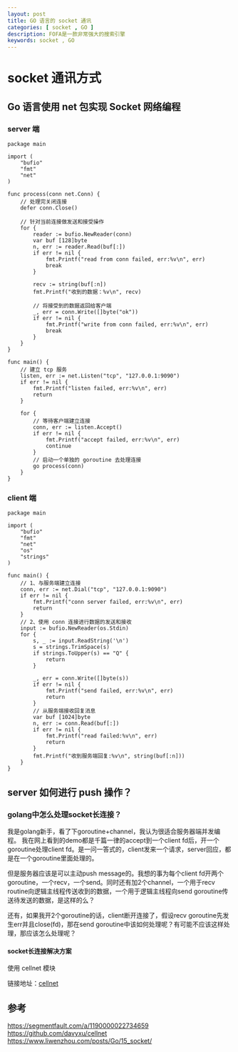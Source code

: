```yaml
---
layout: post
title: GO 语言的 socket 通讯
categories: [ socket , GO ]
description: FOFA是一款非常强大的搜索引擎
keywords: socket , GO
---
```



# socket 通讯方式


## Go 语言使用 net 包实现 Socket 网络编程

###  server 端

```
package main

import (
    "bufio"
    "fmt"
    "net"
)

func process(conn net.Conn) {
    // 处理完关闭连接
    defer conn.Close()

    // 针对当前连接做发送和接受操作
    for {
        reader := bufio.NewReader(conn)
        var buf [128]byte
        n, err := reader.Read(buf[:])
        if err != nil {
            fmt.Printf("read from conn failed, err:%v\n", err)
            break
        }

        recv := string(buf[:n])
        fmt.Printf("收到的数据：%v\n", recv)

        // 将接受到的数据返回给客户端
        _, err = conn.Write([]byte("ok"))
        if err != nil {
            fmt.Printf("write from conn failed, err:%v\n", err)
            break
        }
    }
}

func main() {
    // 建立 tcp 服务
    listen, err := net.Listen("tcp", "127.0.0.1:9090")
    if err != nil {
        fmt.Printf("listen failed, err:%v\n", err)
        return
    }

    for {
        // 等待客户端建立连接
        conn, err := listen.Accept()
        if err != nil {
            fmt.Printf("accept failed, err:%v\n", err)
            continue
        }
        // 启动一个单独的 goroutine 去处理连接
        go process(conn)
    }
}
```

### client 端

```
package main

import (
    "bufio"
    "fmt"
    "net"
    "os"
    "strings"
)

func main() {
    // 1、与服务端建立连接
    conn, err := net.Dial("tcp", "127.0.0.1:9090")
    if err != nil {
        fmt.Printf("conn server failed, err:%v\n", err)
        return
    }
    // 2、使用 conn 连接进行数据的发送和接收
    input := bufio.NewReader(os.Stdin)
    for {
        s, _ := input.ReadString('\n')
        s = strings.TrimSpace(s)
        if strings.ToUpper(s) == "Q" {
            return
        }

        _, err = conn.Write([]byte(s))
        if err != nil {
            fmt.Printf("send failed, err:%v\n", err)
            return
        }
        // 从服务端接收回复消息
        var buf [1024]byte
        n, err := conn.Read(buf[:])
        if err != nil {
            fmt.Printf("read failed:%v\n", err)
            return
        }
        fmt.Printf("收到服务端回复:%v\n", string(buf[:n]))
    }
}
```


## server 如何进行 push 操作？

### golang中怎么处理socket长连接？

我是golang新手，看了下goroutine+channel，我认为很适合服务器端并发编程。
我在网上看到的demo都是千篇一律的accept到一个client fd后，开一个goroutine处理client fd。是一问一答式的，client发来一个请求，server回应，都是在一个goroutine里面处理的。

但是服务器应该是可以主动push message的。我想的事为每个client fd开两个goroutine，一个recv，一个send。同时还有加2个channel，一个用于recv routine向逻辑主线程传送收到的数据，一个用于逻辑主线程向send goroutine传送待发送的数据，是这样的么？

还有，如果我开2个goroutine的话，client断开连接了，假设recv goroutine先发生err并且close(fd)，那在send goroutine中该如何处理呢？有可能不应该这样处理，那应该怎么处理呢？

####  socket长连接解决方案

使用 cellnet 模块

链接地址：[cellnet]([cellnet](https://github.com/davyxu/cellnet))

## 参考

https://segmentfault.com/a/1190000022734659
https://github.com/davyxu/cellnet
https://www.liwenzhou.com/posts/Go/15_socket/